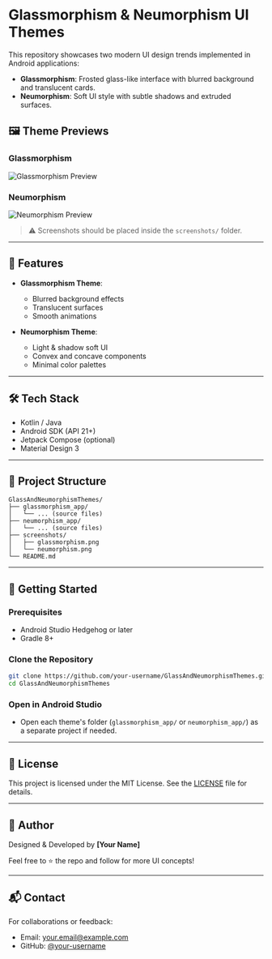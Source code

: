 # Glassmorphism & Neumorphism UI Themes

This repository showcases two modern UI design trends implemented in Android applications:

- **Glassmorphism**: Frosted glass-like interface with blurred background and translucent cards.
- **Neumorphism**: Soft UI style with subtle shadows and extruded surfaces.

## 🖼️ Theme Previews

### Glassmorphism
![Glassmorphism Preview](screenshots/glassmorphism.png)

### Neumorphism
![Neumorphism Preview](screenshots/neumorphism.png)

> ⚠️ Screenshots should be placed inside the `screenshots/` folder.

---

## 📱 Features

- **Glassmorphism Theme**:
  - Blurred background effects
  - Translucent surfaces
  - Smooth animations

- **Neumorphism Theme**:
  - Light & shadow soft UI
  - Convex and concave components
  - Minimal color palettes

---

## 🛠️ Tech Stack

- Kotlin / Java
- Android SDK (API 21+)
- Jetpack Compose (optional)
- Material Design 3

---

## 📂 Project Structure

```
GlassAndNeumorphismThemes/
├── glassmorphism_app/
│   └── ... (source files)
├── neumorphism_app/
│   └── ... (source files)
├── screenshots/
│   ├── glassmorphism.png
│   └── neumorphism.png
└── README.md
```

---

## 🚀 Getting Started

### Prerequisites
- Android Studio Hedgehog or later
- Gradle 8+

### Clone the Repository
```bash
git clone https://github.com/your-username/GlassAndNeumorphismThemes.git
cd GlassAndNeumorphismThemes
```

### Open in Android Studio
- Open each theme's folder (`glassmorphism_app/` or `neumorphism_app/`) as a separate project if needed.

---

## 📃 License

This project is licensed under the MIT License. See the [LICENSE](LICENSE) file for details.

---

## 🙌 Author

Designed & Developed by **[Your Name]**

Feel free to ⭐ the repo and follow for more UI concepts!

---

## 📬 Contact

For collaborations or feedback:
- Email: your.email@example.com
- GitHub: [@your-username](https://github.com/your-username)

